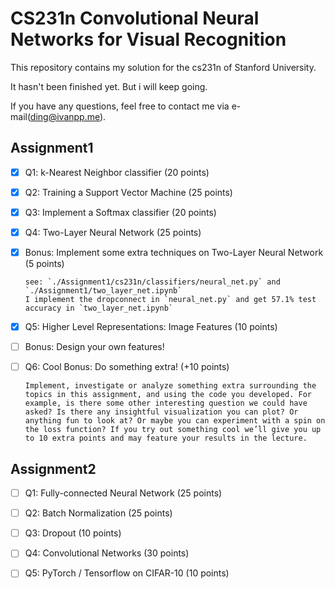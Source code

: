 # CS231n Convolutional Neural Networks for Visual Recognition

This repository contains my solution for the cs231n of Stanford University.

It hasn't been finished yet. But i will keep going.

If you have any questions, feel free to contact me via e-mail(ding@ivanpp.me).

## Assignment1

- [x] Q1: k-Nearest Neighbor classifier (20 points)

- [x] Q2: Training a Support Vector Machine (25 points)

- [x] Q3: Implement a Softmax classifier (20 points)

- [x] Q4: Two-Layer Neural Network (25 points)

- [x] Bonus: Implement some extra techniques on Two-Layer Neural Network (5 points)

      see: `./Assignment1/cs231n/classifiers/neural_net.py` and  `./Assignment1/two_layer_net.ipynb`
      I implement the dropconnect in `neural_net.py` and get 57.1% test accuracy in `two_layer_net.ipynb`

- [x] Q5: Higher Level Representations: Image Features (10 points)

- [ ] Bonus: Design your own features!

- [ ] Q6: Cool Bonus: Do something extra! (+10 points)

      Implement, investigate or analyze something extra surrounding the topics in this assignment, and using the code you developed. For example, is there some other interesting question we could have asked? Is there any insightful visualization you can plot? Or anything fun to look at? Or maybe you can experiment with a spin on the loss function? If you try out something cool we’ll give you up to 10 extra points and may feature your results in the lecture.

## Assignment2

- [ ] Q1: Fully-connected Neural Network (25 points)
- [ ] Q2: Batch Normalization (25 points)
- [ ] Q3: Dropout (10 points)
- [ ] Q4: Convolutional Networks (30 points)
- [ ] Q5: PyTorch / Tensorflow on CIFAR-10 (10 points)​



